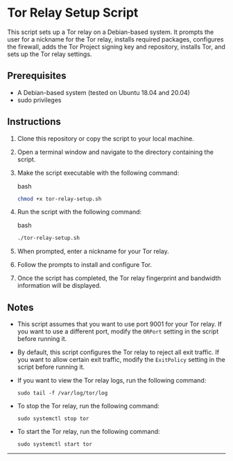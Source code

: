 Tor Relay Setup Script
======================

This script sets up a Tor relay on a Debian-based system. It prompts the user for a nickname for the Tor relay, installs required packages, configures the firewall, adds the Tor Project signing key and repository, installs Tor, and sets up the Tor relay settings.

Prerequisites
-------------

*   A Debian-based system (tested on Ubuntu 18.04 and 20.04)
*   sudo privileges

Instructions
------------

1.  Clone this repository or copy the script to your local machine.
    
2.  Open a terminal window and navigate to the directory containing the script.
    
3.  Make the script executable with the following command:
    
    bash
    
    ```bash
    chmod +x tor-relay-setup.sh
    ```
    
4.  Run the script with the following command:
    
    bash
    
    ```bash
    ./tor-relay-setup.sh
    ```
    
5.  When prompted, enter a nickname for your Tor relay.
    
6.  Follow the prompts to install and configure Tor.
    
7.  Once the script has completed, the Tor relay fingerprint and bandwidth information will be displayed.
    

Notes
-----

*   This script assumes that you want to use port 9001 for your Tor relay. If you want to use a different port, modify the `ORPort` setting in the script before running it.
    
*   By default, this script configures the Tor relay to reject all exit traffic. If you want to allow certain exit traffic, modify the `ExitPolicy` setting in the script before running it.
    
*   If you want to view the Tor relay logs, run the following command:
    
    ```
    sudo tail -f /var/log/tor/log
    ```
    
*   To stop the Tor relay, run the following command:
    
    ```
    sudo systemctl stop tor
    ```
    
*   To start the Tor relay, run the following command:
    
    ```
    sudo systemctl start tor
    ```
    

-------
